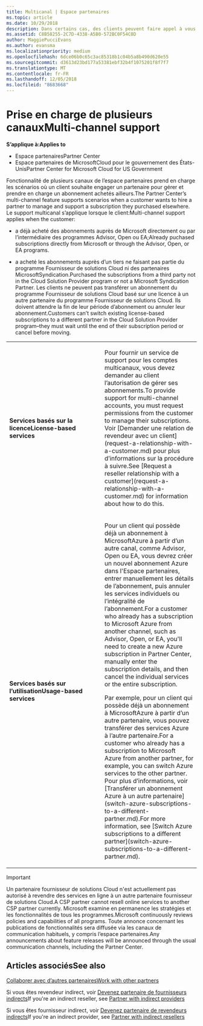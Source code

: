 ```yaml
---
title: Multicanal | Espace partenaires
ms.topic: article
ms.date: 10/29/2018
description: Dans certains cas, des clients peuvent faire appel à vous pour configurer et prendre en charge un abonnement qu’ils ont acheté ailleurs.
ms.assetid: C8B58255-2C7D-4338-A5B0-572BC0F54C0D
author: MaggiePucciEvans
ms.author: evansma
ms.localizationpriority: medium
ms.openlocfilehash: 6dce06b0c65c3ac85318b1c04b5a8b490d620e55
ms.sourcegitcommit: d3613d23bd177a53381ebf32b4f1075201f8f7f7
ms.translationtype: MT
ms.contentlocale: fr-FR
ms.lasthandoff: 12/05/2018
ms.locfileid: "8683668"
---
```

# <a name="multi-channel-support"></a><span data-ttu-id="dbbf2-103">Prise en charge de plusieurs canaux</span><span class="sxs-lookup"><span data-stu-id="dbbf2-103">Multi-channel support</span></span>

**<span data-ttu-id="dbbf2-104">S’applique à:</span><span class="sxs-lookup"><span data-stu-id="dbbf2-104">Applies to</span></span>**

-  <span data-ttu-id="dbbf2-105">Espace partenaires</span><span class="sxs-lookup"><span data-stu-id="dbbf2-105">Partner Center</span></span>
-  <span data-ttu-id="dbbf2-106">Espace partenaires de MicrosoftCloud pour le gouvernement des États-Unis</span><span class="sxs-lookup"><span data-stu-id="dbbf2-106">Partner Center for Microsoft Cloud for US Government</span></span>


<span data-ttu-id="dbbf2-107">Fonctionnalité de plusieurs canaux de l’espace partenaires prend en charge les scénarios où un client souhaite engager un partenaire pour gérer et prendre en charge un abonnement achetés ailleurs.</span><span class="sxs-lookup"><span data-stu-id="dbbf2-107">The Partner Center’s multi-channel feature supports scenarios when a customer wants to hire a partner to manage and support a subscription they purchased elsewhere.</span></span> <span data-ttu-id="dbbf2-108">Le support multicanal s’applique lorsque le client:</span><span class="sxs-lookup"><span data-stu-id="dbbf2-108">Multi-channel support applies when the customer:</span></span>

-   <span data-ttu-id="dbbf2-109">a déjà acheté des abonnements auprès de Microsoft directement ou par l’intermédiaire des programmes Advisor, Open ou EA;</span><span class="sxs-lookup"><span data-stu-id="dbbf2-109">Already puchased subscriptions directly from Microsoft or through the Advisor, Open, or EA programs.</span></span>

-   <span data-ttu-id="dbbf2-110">a acheté les abonnements auprès d’un tiers ne faisant pas partie du programme Fournisseur de solutions Cloud ni des partenaires MicrosoftSyndication.</span><span class="sxs-lookup"><span data-stu-id="dbbf2-110">Purchased the subscriptions from a third party not in the Cloud Solution Provider program or not a Microsoft Syndication Partner.</span></span> <span data-ttu-id="dbbf2-111">Les clients ne peuvent pas transférer un abonnement du programme Fournisseur de solutions Cloud basé sur une licence à un autre partenaire du programme Fournisseur de solutions Cloud. Ils doivent attendre la fin de leur période d’abonnement ou annuler leur abonnement.</span><span class="sxs-lookup"><span data-stu-id="dbbf2-111">Customers can’t switch existing license-based subscriptions to a different partner in the Cloud Solution Provider program–they must wait until the end of their subscription period or cancel before moving.</span></span>


<table>
<colgroup>
<col width="50%" />
<col width="50%" />
</colgroup>
<tbody>
<tr class="odd">
<td><p><strong><span data-ttu-id="dbbf2-112">Services basés sur la licence</span><span class="sxs-lookup"><span data-stu-id="dbbf2-112">License-based services</span></span></strong></p></td>
<td><p><span data-ttu-id="dbbf2-113">Pour fournir un service de support pour les comptes multicanaux, vous devez demander au client l’autorisation de gérer ses abonnements.</span><span class="sxs-lookup"><span data-stu-id="dbbf2-113">To provide support for multi-channel accounts, you must request permissions from the customer to manage their subscriptions.</span></span> <span data-ttu-id="dbbf2-114">Voir [Demander une relation de revendeur avec un client](request-a-relationship-with-a-customer.md) pour plus d’informations sur la procédure à suivre.</span><span class="sxs-lookup"><span data-stu-id="dbbf2-114">See [Request a reseller relationship with a customer](request-a-relationship-with-a-customer.md) for information about how to do this.</span></span></p></td>
</tr>
<tr class="even">
<td><p><strong><span data-ttu-id="dbbf2-115">Services basés sur l’utilisation</span><span class="sxs-lookup"><span data-stu-id="dbbf2-115">Usage-based services</span></span></strong></p></td>
<td>
<p><span data-ttu-id="dbbf2-116">Pour un client qui possède déjà un abonnement à MicrosoftAzure à partir d’un autre canal, comme Advisor, Open ou EA, vous devrez créer un nouvel abonnement Azure dans l'Espace partenaires, entrer manuellement les détails de l’abonnement, puis annuler les services individuels ou l’intégralité de l’abonnement.</span><span class="sxs-lookup"><span data-stu-id="dbbf2-116">For a customer who already has a subscription to Microsoft Azure from another channel, such as Advisor, Open, or EA, you'll need to create a new Azure subscription in Partner Center, manually enter the subscription details, and then cancel the individual services or the entire subscription.</span></span></p>
<p><span data-ttu-id="dbbf2-117">Par exemple, pour un client qui possède déjà un abonnement à MicrosoftAzure à partir d’un autre partenaire, vous pouvez transférer des services Azure à l’autre partenaire.</span><span class="sxs-lookup"><span data-stu-id="dbbf2-117">For a customer who already has a subscription to Microsoft Azure from another partner, for example, you can switch Azure services to the other partner.</span></span> <span data-ttu-id="dbbf2-118">Pour plus d’informations, voir [Transférer un abonnement Azure à un autre partenaire](switch-azure-subscriptions-to-a-different-partner.md).</span><span class="sxs-lookup"><span data-stu-id="dbbf2-118">For more information, see [Switch Azure subscriptions to a different partner](switch-azure-subscriptions-to-a-different-partner.md).</span></span></p>
</td>
</tr>
</tbody>
</table>

> [!IMPORTANT]  
> <span data-ttu-id="dbbf2-119">Un partenaire fournisseur de solutions Cloud n'est actuellement pas autorisé à revendre des services en ligne à un autre partenaire fournisseur de solutions Cloud.</span><span class="sxs-lookup"><span data-stu-id="dbbf2-119">A CSP partner cannot resell online services to another CSP partner currently.</span></span> <span data-ttu-id="dbbf2-120">Microsoft examine en permanence les stratégies et les fonctionnalités de tous les programmes.</span><span class="sxs-lookup"><span data-stu-id="dbbf2-120">Microsoft continuously reviews policies and capabilities of all programs.</span></span> <span data-ttu-id="dbbf2-121">Toute annonce concernant les publications de fonctionnalités sera diffusée via les canaux de communication habituels, y compris l’espace partenaires.</span><span class="sxs-lookup"><span data-stu-id="dbbf2-121">Any announcements about feature releases will be announced through the usual communication channels, including the Partner Center.</span></span> 

## <a name="see-also"></a><span data-ttu-id="dbbf2-122">Articles associés</span><span class="sxs-lookup"><span data-stu-id="dbbf2-122">See also</span></span>

[<span data-ttu-id="dbbf2-123">Collaborer avec d’autres partenaires</span><span class="sxs-lookup"><span data-stu-id="dbbf2-123">Work with other partners</span></span>](work-with-other-partners.md)

<span data-ttu-id="dbbf2-124">Si vous êtes revendeur indirect, voir [Devenez partenaire de fournisseurs indirects](indirect-reseller-tasks-in-partner-center.md)</span><span class="sxs-lookup"><span data-stu-id="dbbf2-124">If you're an indirect reseller, see [Partner with indirect providers](indirect-reseller-tasks-in-partner-center.md)</span></span>

<span data-ttu-id="dbbf2-125">Si vous êtes fournisseur indirect, voir [Devenez partenaire de revendeurs indirects](indirect-provider-tasks-in-partner-center.md)</span><span class="sxs-lookup"><span data-stu-id="dbbf2-125">If you're an indirect provider, see [Partner with indirect resellers](indirect-provider-tasks-in-partner-center.md)</span></span> 

 

 



